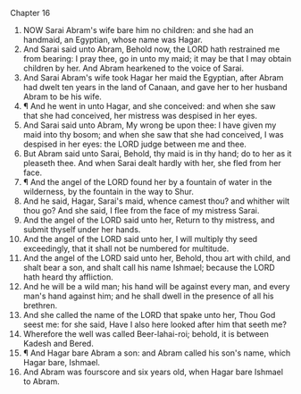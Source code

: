 

Chapter 16

1. NOW Sarai Abram's wife bare him no children: and she had an handmaid, an Egyptian, whose name was Hagar.
2. And Sarai said unto Abram, Behold now, the LORD hath restrained me from bearing: I pray thee, go in unto my maid; it may be that I may obtain children by her.  And Abram hearkened to the voice of Sarai.
3. And Sarai Abram's wife took Hagar her maid the Egyptian, after Abram had dwelt ten years in the land of Canaan, and gave her to her husband Abram to be his wife.
4. ¶ And he went in unto Hagar, and she conceived: and when she saw that she had conceived, her mistress was despised in her eyes.
5. And Sarai said unto Abram, My wrong be upon thee: I have given my maid into thy bosom; and when she saw that she had conceived, I was despised in her eyes: the LORD judge between me and thee.
6. But Abram said unto Sarai, Behold, thy maid is in thy hand; do to her as it pleaseth thee.  And when Sarai dealt hardly with her, she fled from her face.
7. ¶ And the angel of the LORD found her by a fountain of water in the wilderness, by the fountain in the way to Shur.
8. And he said, Hagar, Sarai's maid, whence camest thou?  and whither wilt thou go?  And she said, I flee from the face of my mistress Sarai.
9. And the angel of the LORD said unto her, Return to thy mistress, and submit thyself under her hands.
10. And the angel of the LORD said unto her, I will multiply thy seed exceedingly, that it shall not be numbered for multitude.
11. And the angel of the LORD said unto her, Behold, thou art with child, and shalt bear a son, and shalt call his name Ishmael; because the LORD hath heard thy affliction.
12. And he will be a wild man; his hand will be against every man, and every man's hand against him; and he shall dwell in the presence of all his brethren.
13. And she called the name of the LORD that spake unto her, Thou God seest me: for she said, Have I also here looked after him that seeth me?
14. Wherefore the well was called Beer-lahai-roi; behold, it is between Kadesh and Bered.
15. ¶ And Hagar bare Abram a son: and Abram called his son's name, which Hagar bare, Ishmael.
16. And Abram was fourscore and six years old, when Hagar bare Ishmael to Abram.
